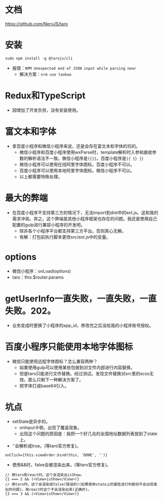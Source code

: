 # 文档
https://github.com/NervJS/taro

# 安装
```
sudo npm install -g @tarojs/cli
```
* 报错：```NPM Unexpected end of JSON input while parsing near```
    - 解决方案：```nrm use taobao```

# Redux和TypeScript
* 因增加了开发负担，没有安装使用。

# 富文本和字体
* 拿百度小程序和微信小程序来说，还是会存在富文本和字体的坑的。
    - 微信小程序和百度小程序使用wxParse时，template解析时入参和接收参数的解析语法不一致。微信小程序是```{{}}```。百度小程序是```{{ {} }}```
    - 微信小程序可以使用在线阿里字体图标。百度小程序不可以。
    - 百度小程序可以使用本地阿里字体图标。微信小程序不可以。
    - 以上都需要特殊处理。

# 最大的弊端
* 在百度小程序不支持第三方的情况下，无法import到dist中的ext.js。这和我的需求冲突。弃之。这个弊端是其他小程序框架也存在的问题。我还是使用自己配置的gulp进行兼容小程序的开发吧。
  - 除非各个小程序平台都支持第三方平台。否则真心无解。
  - 有解：打包前执行脚本更改src/ext.js中的变量。

# options
* 微信小程序：onLoad(options)
* taro：this.$router.params

# getUserInfo一直失败，一直失败，一直失败。202。
* 业务变成时更换了小程序的app_id，修改完之后没给我的小程序账号授权。

# 百度小程序只能使用本地字体图标
* 微信只能使用远程字体图标？怎么兼容两种？
    - 如果使用gulp可以使用某些包做到对文件内部进行内容替换。
    - 但是taro只能进行文件替换。经过测试。发现文件替换对src里的scss无效。那么只剩下一种解决方案了。
    - 把字体打成base64引入。

# 坑点
* setState是异步的。
    - onInput卡顿。出现了覆盖现象。
    - 出现这个问题的原因是：我把一个好几兆的全国地址数据列表放到了state上。
* ''会解析成true。(等taro官方修复)。
```
onClick={this.viewOrder.bind(this, 'DONE', '')}
```
* 使用&&时，false会被渲染出来。(等taro官方修复)。
```
// 用taro和react时。这个会渲染出isShow。
{1 === 2 && (<View>isShow</View>)}
// 用taro时。这个会渲染成false(错误的)(如果使用state上的属性进行判断则不会出现类似的问题)。用react时这个不会渲染出来(正确的)。
{3 === 3 && (<View>isShow</View>)}
```
